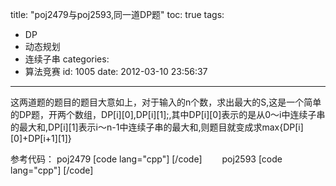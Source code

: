 title: "poj2479与poj2593,同一道DP题"
toc: true
tags:
  - DP
  - 动态规划
  - 连续子串
categories:
  - 算法竞赛
id: 1005
date: 2012-03-10 23:56:37
---

这两道题的题目的题目大意如上，对于输入的n个数，求出最大的S,这是一个简单的DP题，开两个数组，DP[i][0],DP[i][1];,其中DP[i][0]表示的是从0～i中连续子串的最大和,DP[i][1]表示i～n-1中连续子串的最大和,则题目就变成求max{DP[i][0]+DP[i+1][1]}

参考代码：
poj2479
[code lang="cpp"]
 [/code]
　　poj2593
[code lang="cpp"]
[/code]